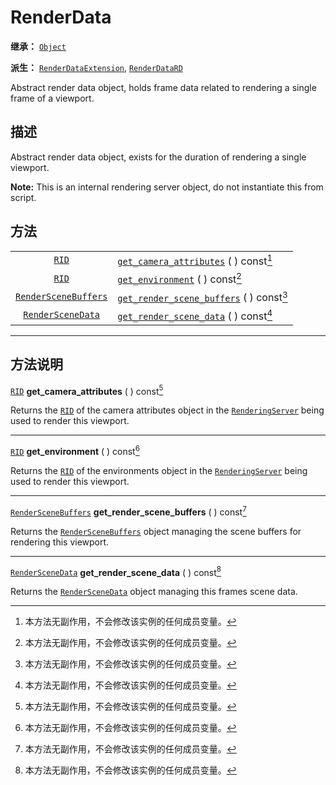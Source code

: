<!-- ⚠ 请勿编辑本文件 ⚠ -->
<!-- 本文档使用脚本从 WeDot 引擎源码仓库生成。 -->
<!-- 生成脚本：https://github.com/WeDot-Engine/WeDot/tree/4.3/doc/tools/make_md.py； -->
<!-- 原文件：https://github.com/WeDot-Engine/WeDot/tree/4.3/doc/classes/RenderData.xml。 -->

<div id="_class_renderdata"></div>

# RenderData

**继承：** [`Object`](class_object.md)

**派生：** [`RenderDataExtension`](class_renderdataextension.md), [`RenderDataRD`](class_renderdatard.md)

Abstract render data object, holds frame data related to rendering a single frame of a viewport.

## 描述

Abstract render data object, exists for the duration of rendering a single viewport.

 **Note:** This is an internal rendering server object, do not instantiate this from script.

## 方法

|||
|:-:|:--|
| [`RID`](class_rid.md)                               | [`get_camera_attributes`](#class_renderdata_method_get_camera_attributes) ( ) const[^const]       |
| [`RID`](class_rid.md)                               | [`get_environment`](#class_renderdata_method_get_environment) ( ) const[^const]                   |
| [`RenderSceneBuffers`](class_renderscenebuffers.md) | [`get_render_scene_buffers`](#class_renderdata_method_get_render_scene_buffers) ( ) const[^const] |
| [`RenderSceneData`](class_renderscenedata.md)       | [`get_render_scene_data`](#class_renderdata_method_get_render_scene_data) ( ) const[^const]       |

<!-- rst-class:: classref-section-separator -->

---

## 方法说明

<div id="_class_renderdata_method_get_camera_attributes"></div>

[`RID`](class_rid.md) **get_camera_attributes** ( ) const[^const]<div id="class_renderdata_method_get_camera_attributes"></div>

Returns the [`RID`](class_rid.md) of the camera attributes object in the [`RenderingServer`](class_renderingserver.md) being used to render this viewport.

<!-- rst-class:: classref-item-separator -->

---

<div id="_class_renderdata_method_get_environment"></div>

[`RID`](class_rid.md) **get_environment** ( ) const[^const]<div id="class_renderdata_method_get_environment"></div>

Returns the [`RID`](class_rid.md) of the environments object in the [`RenderingServer`](class_renderingserver.md) being used to render this viewport.

<!-- rst-class:: classref-item-separator -->

---

<div id="_class_renderdata_method_get_render_scene_buffers"></div>

[`RenderSceneBuffers`](class_renderscenebuffers.md) **get_render_scene_buffers** ( ) const[^const]<div id="class_renderdata_method_get_render_scene_buffers"></div>

Returns the [`RenderSceneBuffers`](class_renderscenebuffers.md) object managing the scene buffers for rendering this viewport.

<!-- rst-class:: classref-item-separator -->

---

<div id="_class_renderdata_method_get_render_scene_data"></div>

[`RenderSceneData`](class_renderscenedata.md) **get_render_scene_data** ( ) const[^const]<div id="class_renderdata_method_get_render_scene_data"></div>

Returns the [`RenderSceneData`](class_renderscenedata.md) object managing this frames scene data.

[^virtual]: 本方法通常需要用户覆盖才能生效。
[^const]: 本方法无副作用，不会修改该实例的任何成员变量。
[^vararg]: 本方法除了能接受在此处描述的参数外，还能够继续接受任意数量的参数。
[^constructor]: 本方法用于构造某个类型。
[^static]: 调用本方法无需实例，可直接使用类名进行调用。
[^operator]: 本方法描述的是使用本类型作为左操作数的有效运算符。
[^bitfield]: 这个值是由下列位标志构成位掩码的整数。
[^void]: 无返回值。
